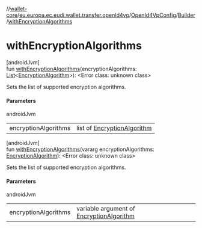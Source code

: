 //[wallet-core](../../../../index.md)/[eu.europa.ec.eudi.wallet.transfer.openId4vp](../../index.md)/[OpenId4VpConfig](../index.md)/[Builder](index.md)/[withEncryptionAlgorithms](with-encryption-algorithms.md)

# withEncryptionAlgorithms

[androidJvm]\
fun [withEncryptionAlgorithms](with-encryption-algorithms.md)(encryptionAlgorithms: [List](https://kotlinlang.org/api/latest/jvm/stdlib/kotlin-stdlib/kotlin.collections/-list/index.html)&lt;[EncryptionAlgorithm](../../-encryption-algorithm/index.md)&gt;): &lt;Error class: unknown class&gt;

Sets the list of supported encryption algorithms.

#### Parameters

androidJvm

| | |
|---|---|
| encryptionAlgorithms | list of [EncryptionAlgorithm](../../-encryption-algorithm/index.md) |

[androidJvm]\
fun [withEncryptionAlgorithms](with-encryption-algorithms.md)(vararg encryptionAlgorithms: [EncryptionAlgorithm](../../-encryption-algorithm/index.md)): &lt;Error class: unknown class&gt;

Sets the list of supported encryption algorithms.

#### Parameters

androidJvm

| | |
|---|---|
| encryptionAlgorithms | variable argument of [EncryptionAlgorithm](../../-encryption-algorithm/index.md) |
